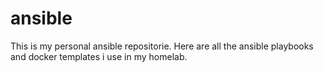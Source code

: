 # ansible
This is my personal ansible repositorie. Here are all the ansible playbooks and docker templates i use in my homelab.
